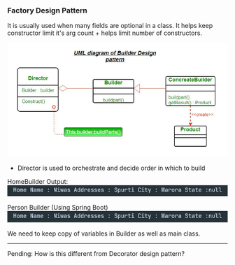 ### Factory Design Pattern

It is usually used when many fields are optional in a class. 
It helps keep constructor limit it's arg count + helps limit number of constructors.


![img.png](../../Assets/BUilder.png)


- Director is used to orchestrate and decide order in which to build

HomeBuilder Output:
![img.png](../../Assets/HomeBuilder.png)

Person Builder (Using Spring Boot)
![img.png](../../Assets/PersonBuilder.png)

We need to keep copy of variables in Builder as well as main class.


---
Pending:
How is this different from Decorator design pattern?